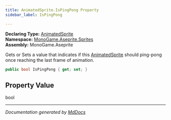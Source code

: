 ```yaml
---
title: AnimatedSprite.IsPingPong Property
sidebar_label: IsPingPong

---
```


**Declaring Type:** [AnimatedSprite](../)  
**Namespace:** [MonoGame.Aseprite.Sprites](../../)  
**Assembly:** MonoGame.Aseprite

Gets or Sets a value that indicates if this [AnimatedSprite](../) should ping\-pong once reaching the last frame of animation.

```csharp
public bool IsPingPong { get; set; }
```

## Property Value

bool

___

*Documentation generated by [MdDocs](https://github.com/ap0llo/mddocs)*
